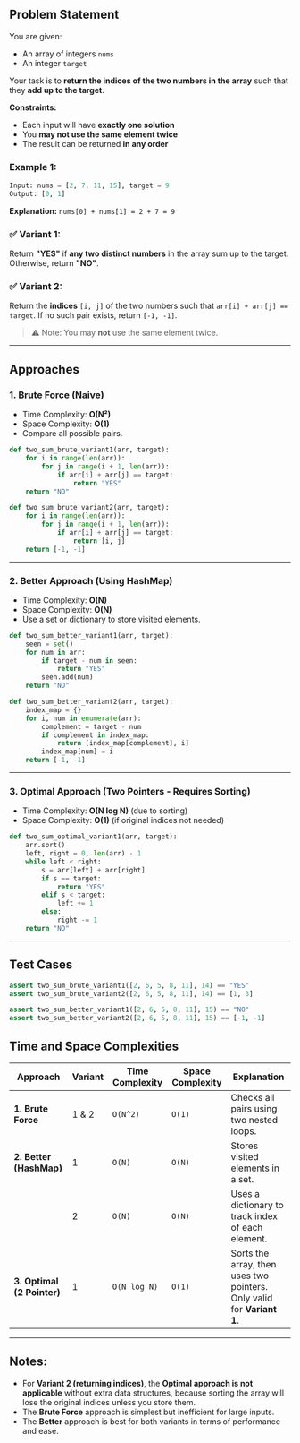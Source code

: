 ## Problem Statement
You are given:
- An array of integers `nums`
- An integer `target`

Your task is to **return the indices of the two numbers in the array** such that they **add up to the target**.

**Constraints:**
- Each input will have **exactly one solution**
- You **may not use the same element twice**
- The result can be returned **in any order**

### Example 1:
```python
Input: nums = [2, 7, 11, 15], target = 9
Output: [0, 1]
```
**Explanation:** `nums[0] + nums[1] = 2 + 7 = 9`

### ✅ Variant 1:
Return **"YES"** if **any two distinct numbers** in the array sum up to the target. Otherwise, return **"NO"**.

### ✅ Variant 2:
Return the **indices** `[i, j]` of the two numbers such that `arr[i] + arr[j] == target`. If no such pair exists, return `[-1, -1]`.

> ⚠️ Note: You may **not** use the same element twice.

---
## Approaches

### 1. Brute Force (Naive)
- Time Complexity: **O(N²)**
- Space Complexity: **O(1)**
- Compare all possible pairs.

```python
def two_sum_brute_variant1(arr, target):
    for i in range(len(arr)):
        for j in range(i + 1, len(arr)):
            if arr[i] + arr[j] == target:
                return "YES"
    return "NO"

def two_sum_brute_variant2(arr, target):
    for i in range(len(arr)):
        for j in range(i + 1, len(arr)):
            if arr[i] + arr[j] == target:
                return [i, j]
    return [-1, -1]
```

---

### 2. Better Approach (Using HashMap)
- Time Complexity: **O(N)**
- Space Complexity: **O(N)**
- Use a set or dictionary to store visited elements.

```python
def two_sum_better_variant1(arr, target):
    seen = set()
    for num in arr:
        if target - num in seen:
            return "YES"
        seen.add(num)
    return "NO"

def two_sum_better_variant2(arr, target):
    index_map = {}
    for i, num in enumerate(arr):
        complement = target - num
        if complement in index_map:
            return [index_map[complement], i]
        index_map[num] = i
    return [-1, -1]
```

---

### 3. Optimal Approach (Two Pointers - Requires Sorting)
- Time Complexity: **O(N log N)** (due to sorting)
- Space Complexity: **O(1)** (if original indices not needed)

```python
def two_sum_optimal_variant1(arr, target):
    arr.sort()
    left, right = 0, len(arr) - 1
    while left < right:
        s = arr[left] + arr[right]
        if s == target:
            return "YES"
        elif s < target:
            left += 1
        else:
            right -= 1
    return "NO"
```

---

## Test Cases

```python
assert two_sum_brute_variant1([2, 6, 5, 8, 11], 14) == "YES"
assert two_sum_brute_variant2([2, 6, 5, 8, 11], 14) == [1, 3]

assert two_sum_better_variant1([2, 6, 5, 8, 11], 15) == "NO"
assert two_sum_better_variant2([2, 6, 5, 8, 11], 15) == [-1, -1]
```

## Time and Space Complexities

| **Approach**           | **Variant** | **Time Complexity** | **Space Complexity** | **Explanation**                                                                 |
|------------------------|-------------|----------------------|-----------------------|---------------------------------------------------------------------------------|
| **1. Brute Force**     | 1 & 2       | `O(N^2)`             | `O(1)`                | Checks all pairs using two nested loops.                                        |
| **2. Better (HashMap)**| 1           | `O(N)`               | `O(N)`                | Stores visited elements in a set.                                               |
|                        | 2           | `O(N)`               | `O(N)`                | Uses a dictionary to track index of each element.                               |
| **3. Optimal (2 Pointer)** | 1       | `O(N log N)`         | `O(1)`                | Sorts the array, then uses two pointers. Only valid for **Variant 1**.          |

---

## Notes:

- For **Variant 2 (returning indices)**, the **Optimal approach is not applicable** without extra data structures, because sorting the array will lose the original indices unless you store them.
- The **Brute Force** approach is simplest but inefficient for large inputs.
- The **Better** approach is best for both variants in terms of performance and ease.